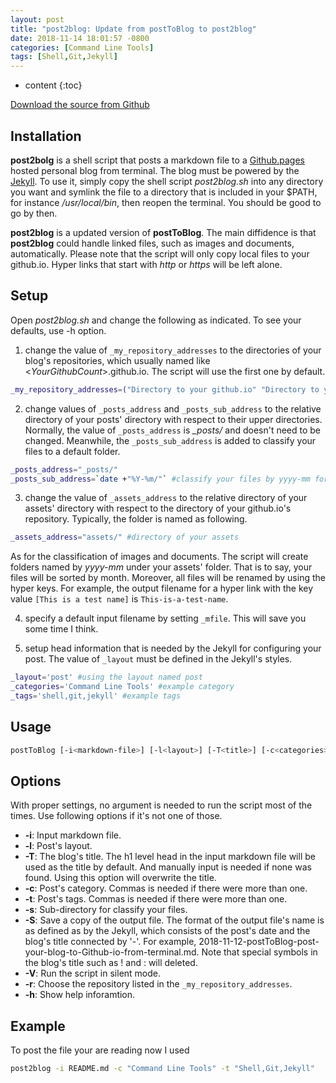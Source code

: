 ```yaml
---
layout: post
title: "post2blog: Update from postToBlog to post2blog"
date: 2018-11-14 18:01:57 -0800
categories: [Command Line Tools]
tags: [Shell,Git,Jekyll]
---
```


* content
{:toc}



[Download the source from Github](https://github.com/YiZhangCUG/OpenSourcePrograms)

## Installation

**post2bolg** is a shell script that posts a markdown file to a [Github.pages](https://pages.github.com) hosted personal blog from terminal. The blog must be powered by the [Jekyll](https://jekyllrb.com). To use it, simply copy the shell script *post2blog.sh* into any directory you want and symlink the file to a directory that is included in your $PATH, for instance */usr/local/bin*, then reopen the terminal. You should be good to go by then.

**post2blog** is a updated version of **postToBlog**. The main diffidence is that **post2blog** could handle linked files, such as images and documents, automatically. Please note that the script will only copy local files to your github.io. Hyper links that start with *http* or *https* will be left alone.

## Setup

Open *post2blog.sh* and change the following as indicated. To see your defaults, use -h option.

1. change the value of `_my_repository_addresses` to the directories of your blog's repositories, which usually named like <*YourGithubCount*>.github.io. The script will use the first one by default.
```bash
_my_repository_addresses=("Directory to your github.io" "Directory to your github.io")
```

2. change values of `_posts_address` and `_posts_sub_address` to the relative directory of your posts' directory with respect to their upper directories. Normally, the value of `_posts_address` is *_posts/* and doesn't need to be changed. Meanwhile, the `_posts_sub_address` is added to classify your files to a default folder.
```bash
_posts_address="_posts/"
_posts_sub_address=`date +"%Y-%m/"` #classify your files by yyyy-mm for instance
```

3. change the value of `_assets_address` to the relative directory of your assets' directory with respect to the directory of your github.io's repository. Typically, the folder is named as following.
```bash
_assets_address="assets/" #directory of your assets
```
As for the classification of images and documents. The script will create folders named by *yyyy-mm* under your assets' folder. That is to say, your files will be sorted by month. Moreover, all files will be renamed by using the hyper keys. For example, the output filename for a hyper link with the key value `[This is a test name]` is `This-is-a-test-name`.

4. specify a default input filename by setting `_mfile`. This will save you some time I think.

5. setup head information that is needed by the Jekyll for configuring your post. The value of `_layout` must be defined in the Jekyll's styles.
```bash
_layout='post' #using the layout named post
_categories='Command Line Tools' #example category
_tags='shell,git,jekyll' #example tags
```

## Usage

```bash
postToBlog [-i<markdown-file>] [-l<layout>] [-T<title>] [-c<categories>] [-t<tags>] [-s<sub-directory>] [-S] [-V] [-r] [-h]
```

## Options

With proper settings, no argument is needed to run the script most of the times. Use following options if it's not one of those.

+ __-i__: Input markdown file.
+ __-l__: Post's layout.
+ __-T__: The blog's title. The h1 level head in the input markdown file will be used as the title by default. And manually input is needed if none was found. Using this option will overwrite the title.
+ __-c__: Post's category. Commas is needed if there were more than one.
+ __-t__: Post's tags. Commas is needed if there were more than one.
+ __-s__: Sub-directory for classify your files.
+ __-S__: Save a copy of the output file. The format of the output file's name is as defined as by the Jekyll, which consists of the post's date and the blog's title connected by '-'. For example, 2018-11-12-postToBlog-post-your-blog-to-Github-io-from-terminal.md. Note that special symbols in the blog's title such as ! and : will deleted.
+ __-V__: Run the script in silent mode.
+ __-r__: Choose the repository listed in the `_my_repository_addresses`.
+ __-h__: Show help inforamtion.

## Example

To post the file your are reading now I used
```bash
post2blog -i README.md -c "Command Line Tools" -t "Shell,Git,Jekyll"
```
